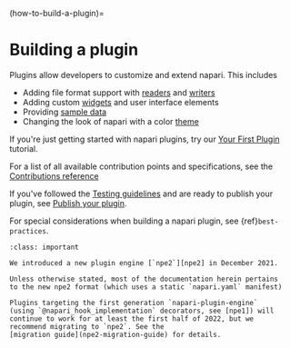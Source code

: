 (how-to-build-a-plugin)=
# Building a plugin

Plugins allow developers to customize and extend napari.  This includes

- Adding file format support with [readers] and [writers]
- Adding custom [widgets] and user interface elements
- Providing [sample data][sample_data]
- Changing the look of napari with a color [theme]

If you're just getting started with napari plugins, try our
[Your First Plugin](../building_a_plugin/first_plugin) tutorial.

For a list of all available contribution points and specifications,
see the [Contributions reference](../technical_references/contributions)

If you've followed the [Testing guidelines](../testing_and_publishing/test) and are ready to publish your plugin, see [Publish your plugin](../testing_and_publishing/deploy).

For special considerations when building a napari plugin, see
{ref}`best-practices`.

```{admonition} Introducing npe2
:class: important

We introduced a new plugin engine [`npe2`][npe2] in December 2021.

Unless otherwise stated, most of the documentation herein pertains
to the new npe2 format (which uses a static `napari.yaml` manifest)

Plugins targeting the first generation `napari-plugin-engine` 
(using `@napari_hook_implementation` decorators, see [npe1]) will
continue to work for at least the first half of 2022, but we
recommend migrating to `npe2`. See the
[migration guide](npe2-migration-guide) for details.
```

[npe1]: https://github.com/napari/napari-plugin-engine
[npe2]: https://github.com/napari/npe2
[readers]: contributions-readers
[writers]: contributions-writers
[widgets]: contributions-widgets
[sample_data]: contributions-sample-data
[theme]: contributions-themes